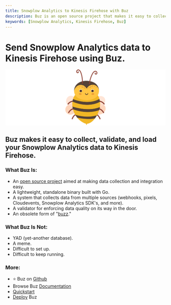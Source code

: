 ```yaml
---
title: Snowplow Analytics to Kinesis Firehose with Buz
description: Buz is an open source project that makes it easy to collect, validate, and load Snowplow Analytics data to Kinesis Firehose.
keywords: [Snowplow Analytics, Kinesis Firehose, Buz]
---
```


# Send Snowplow Analytics data to Kinesis Firehose using Buz.

![buzz](../../../static/img/buzz.png)


## Buz makes it easy to collect, validate, and load your Snowplow Analytics data to Kinesis Firehose.


### What Buz Is:

- An [open source project](https://github.com/silverton-io/buz) aimed at making data collection and integration easy.
- A lightweight, standalone binary built with Go.
- A system that collects data from multiple sources (webhooks, pixels, Cloudevents, Snowplow Analytics SDK's, and more).
- A validator for enforcing data quality on its way in the door.
- An obsolete form of "[buzz](https://www.merriam-webster.com/dictionary/buzz)."


### What Buz Is Not:

- YAD (yet-another database).
- A meme.
- Difficult to set up.
- Difficult to keep running.


### More:
- ⭐ Buz on [Github](https://github.com/silverton-io/buz)
- Browse Buz [Documentation](/)
- [Quickstart](/examples/quickstart)
- [Deploy](/category/deploying-buz) Buz
